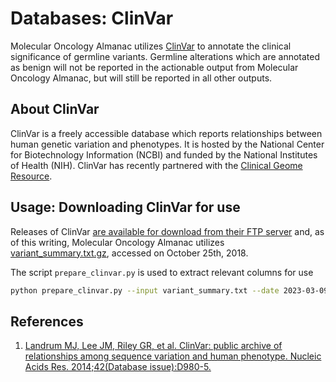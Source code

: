 # Databases: ClinVar
Molecular Oncology Almanac utilizes [ClinVar](https://www.ncbi.nlm.nih.gov/clinvar/) to annotate the clinical significance of germline variants. Germline alterations which are annotated as benign will not be reported in the actionable output from Molecular Oncology Almanac, but will still be reported in all other outputs. 

## About ClinVar
ClinVar is a freely accessible database which reports relationships between human genetic variation and phenotypes. It is hosted by the National Center for Biotechnology Information (NCBI) and funded by the National Institutes of Health (NIH). ClinVar has recently partnered with the [Clinical Geome Resource](https://www.clinicalgenome.org/).

## Usage: Downloading ClinVar for use
Releases of ClinVar [are available for download from their FTP server](ftp://ftp.ncbi.nlm.nih.gov/pub/clinvar) and, as of this writing, Molecular Oncology Almanac utilizes [variant_summary.txt.gz](ftp://ftp.ncbi.nlm.nih.gov/pub/clinvar/tab_delimited/), accessed on October 25th, 2018. 

The script `prepare_clinvar.py` is used to extract relevant columns for use
```bash
python prepare_clinvar.py --input variant_summary.txt --date 2023-03-09
```

## References
1. [Landrum MJ, Lee JM, Riley GR, et al. ClinVar: public archive of relationships among sequence variation and human phenotype. Nucleic Acids Res. 2014;42(Database issue):D980-5.](https://academic.oup.com/nar/article/42/D1/D980/1051029)
